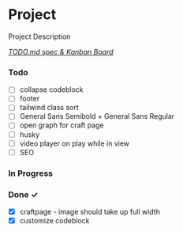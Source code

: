 # Project

Project Description

<em>[TODO.md spec & Kanban Board](https://bit.ly/3fCwKfM)</em>

### Todo

- [ ] collapse codeblock
- [ ] footer
- [ ] tailwind class sort
- [ ] General Sans Semibold + General Sans Regular
- [ ] open graph for craft page
- [ ] husky
- [ ] video player on play while in view
- [ ] SEO

### In Progress

### Done ✓

- [x] craftpage - image should take up full width
- [x] customize codeblock
